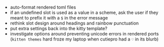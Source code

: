 - auto-format rendered toml files
- if an undefined slot is used as a value in a scheme, ask the user if they
  meant to prefix it with a `$` in the error message
- rethink slot design around headings and rainbow punctuation
- put extra settings back into the kitty template?
- investigate options around preventing unicode errors in rendered ports
  (`kitten themes` hard froze my laptop when cutiepro had a `♡` in its blurb)
